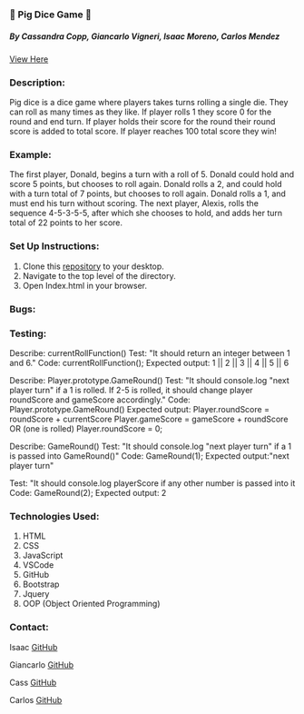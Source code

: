 ### 🐖 Pig Dice Game 🎲

##### By Cassandra Copp, Giancarlo Vigneri, Isaac Moreno, Carlos Mendez

[View Here](https://github.com/isaacrmoreno/pig-dice-game)

### Description:

Pig dice is a dice game where players takes turns rolling a single die. They can roll as many times as they like. If player rolls 1 they score 0 for the round and end turn. If player holds their score for the round their round score is added to total score. If player reaches 100 total score they win!

### Example:

The first player, Donald, begins a turn with a roll of 5. Donald could hold and score 5 points, but chooses to roll again. Donald rolls a 2, and could hold with a turn total of 7 points, but chooses to roll again. Donald rolls a 1, and must end his turn without scoring. The next player, Alexis, rolls the sequence 4-5-3-5-5, after which she chooses to hold, and adds her turn total of 22 points to her score.

### Set Up Instructions:

1. Clone this [repository](https://github.com/isaacrmoreno/pig-dice-game.git) to your desktop.
2. Navigate to the top level of the directory.
3. Open Index.html in your browser.

### Bugs:

### Testing:

Describe: currentRollFunction()
Test: "It should return an integer between 1 and 6."
Code: currentRollFunction();
Expected output: 1 || 2 || 3 || 4 || 5 || 6

Describe: Player.prototype.GameRound()
Test: "It should console.log "next player turn" if a 1 is rolled. If 2-5 is rolled, it should change player roundScore and gameScore accordingly."
Code: Player.prototype.GameRound()
Expected output: Player.roundScore = roundScore + currentScore Player.gameScore = gameScore + roundScore
OR (one is rolled) Player.roundScore = 0;

Describe: GameRound()
Test: "It should console.log "next player turn" if a 1 is passed into GameRound()"
Code: GameRound(1);
Expected output:"next player turn"

Test: "It should console.log playerScore if any other number is passed into it
Code: GameRound(2);
Expected output: 2

### Technologies Used:

1. HTML
2. CSS
3. JavaScript
4. VSCode
5. GitHub
6. Bootstrap
7. Jquery
8. OOP (Object Oriented Programming)

### Contact:

Isaac [GitHub](https://github.com/isaacrmoreno)

Giancarlo [GitHub](https://github.com/Bobloblawlobslawbomb)

Cass [GitHub](https://github.com/cass1618)

Carlos [GitHub](https://github.com/yesthecarlos)

<!-- ### Licenses:

MIT &copy; 2021 Cassandra Copp, Giancarlo Vigneri, Isaac Moreno, Carlos Mendez -->
